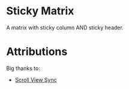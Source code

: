 # Sticky Matrix

A matrix with sticky column AND sticky header.

# Attributions

Big thanks to:

- [Scroll View Sync](https://github.com/MaximilianDietel03/react-native-synced-scroll-views)